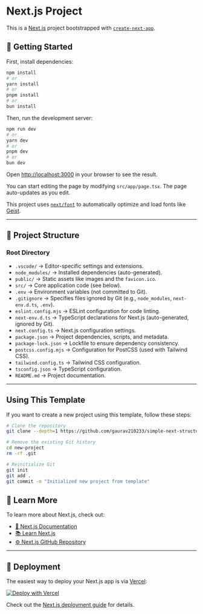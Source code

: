 # Next.js Project

This is a [Next.js](https://nextjs.org) project bootstrapped with [`create-next-app`](https://nextjs.org/docs/app/api-reference/cli/create-next-app).

## 🚀 Getting Started

First, install dependencies:

```bash
npm install
# or
yarn install
# or
pnpm install
# or
bun install
```

Then, run the development server:

```bash
npm run dev
# or
yarn dev
# or
pnpm dev
# or
bun dev
```

Open [http://localhost:3000](http://localhost:3000) in your browser to see the result.

You can start editing the page by modifying `src/app/page.tsx`. The page auto-updates as you edit.

This project uses [`next/font`](https://nextjs.org/docs/app/building-your-application/optimizing/fonts) to automatically optimize and load fonts like [Geist](https://vercel.com/font).

---

## 📂 Project Structure

### **Root Directory**
- `.vscode/` → Editor-specific settings and extensions.
- `node_modules/` → Installed dependencies (auto-generated).
- `public/` → Static assets like images and the `favicon.ico`.
- `src/` → Core application code (see below).
- `.env` → Environment variables (not committed to Git).
- `.gitignore` → Specifies files ignored by Git (e.g., `node_modules`, `next-env.d.ts`, `.env`).
- `eslint.config.mjs` → ESLint configuration for code linting.
- `next-env.d.ts` → TypeScript declarations for Next.js (auto-generated, ignored by Git).
- `next.config.ts` → Next.js configuration settings.
- `package.json` → Project dependencies, scripts, and metadata.
- `package-lock.json` → Lockfile to ensure dependency consistency.
- `postcss.config.mjs` → Configuration for PostCSS (used with Tailwind CSS).
- `tailwind.config.ts` → Tailwind CSS configuration.
- `tsconfig.json` → TypeScript configuration.
- `README.md` → Project documentation.

---


## Using This Template

If you want to create a new project using this template, follow these steps:

```bash
# Clone the repository
git clone --depth=1 https://github.com/gaurav210233/simple-next-structure new-project

# Remove the existing Git history
cd new-project
rm -rf .git

# Reinitialize Git
git init
git add .
git commit -m "Initialized new project from template"
```

## 📖 Learn More

To learn more about Next.js, check out:
- [📖 Next.js Documentation](https://nextjs.org/docs)
- [📚 Learn Next.js](https://nextjs.org/learn)
- [⚙️ Next.js GitHub Repository](https://github.com/vercel/next.js)

---

## 🚀 Deployment

The easiest way to deploy your Next.js app is via [Vercel](https://vercel.com/):

[![Deploy with Vercel](https://vercel.com/button)](https://vercel.com/new?utm_medium=default-template&filter=next.js&utm_source=create-next-app&utm_campaign=create-next-app-readme)

Check out the [Next.js deployment guide](https://nextjs.org/docs/app/building-your-application/deploying) for details.